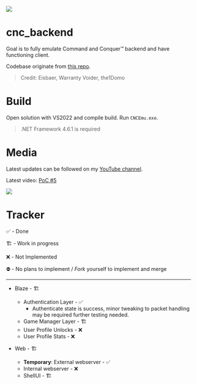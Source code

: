<img src="https://i.ibb.co/PF3B9qn/logo.png">

# cnc_backend
Goal is to fully emulate Command and Conquer™ backend and have functioning client.

Codebase originate from <a href="https://github.com/Tratos/BF4Backend/tree/main">this repo</a>.
> Credit: Eisbaer, Warranty Voider, the1Domo

# Build
Open solution with VS2022 and compile build. Run `CNCEmu.exe`.
> .NET Framework 4.6.1 is required

# Media
Latest updates can be followed on my <a href="https://www.youtube.com/playlist?list=PLfYG_Q01lhem8qrQB7T5HWXg18_CR5noX">YouTube channel</a>.

Latest video: <a href="https://youtu.be/OD8WR6CHm1o">PoC #5</a>

<img src="https://i.ibb.co/55c5B1M/Screenshot-2024-01-17-132344.png">

# Tracker

✅ - Done

🏗️ - Work in progress

❌ - Not Implemented

⛔ - No plans to implement / _Fork_ yourself to implement and merge

<hr>

* Blaze - 🏗️
  * Authentication Layer - ✅
     * Authenticate state is success, minor tweaking to packet handling may be required further testing needed.
  * Game Manager Layer - 🏗️
  * User Profile Unlocks - ❌
  * User Profile Stats - ❌
    
* Web - 🏗️
  * **Temporary**: External webserver - ✅
  * Internal webserver - ❌
  * ShellUI - 🏗️
